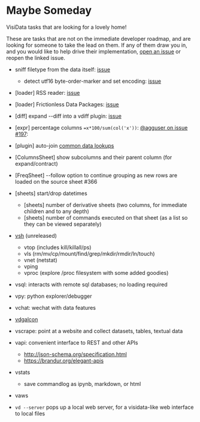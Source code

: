 # Maybe Someday

VisiData tasks that are looking for a lovely home!

These are tasks that are not on the immediate developer roadmap, and are looking for someone to take the lead on them. If any of them draw you in, and you would like to help drive their implementation, [open an issue](https://github.com/saulpw/visidata/issues/new) or reopen the linked issue.

- sniff filetype from the data itself: [issue](https://github.com/saulpw/visidata/issues/130)
    - detect utf16 byte-order-marker and set encoding: [issue](https://github.com/saulpw/visidata/issues/200)
- [loader] RSS reader: [issue](https://github.com/saulpw/visidata/issues/157)
- [loader] Frictionless Data Packages: [issue](https://github.com/saulpw/visidata/issues/237)
- [diff] expand --diff into a vdiff plugin: [issue](https://github.com/saulpw/visidata/issues/303)
- [expr] percentage columns `=x*100/sum(col('x'))`: [@agguser on issue #197](https://github.com/saulpw/visidata/issues/197#issuecomment-447923028):
- [plugin] auto-join [common data lookups](https://github.com/wireservice/lookup)

- [ColumnsSheet] show subcolumns and their parent column (for expand/contract)

- [FreqSheet] --follow option to continue grouping as new rows are loaded on the source sheet #366

- [sheets] start/drop datetimes
   - [sheets] number of derivative sheets (two columns, for immediate children and to any depth)
   - [sheets] number of commands executed on that sheet (as a list so they can be viewed separately)

- [vsh](http://github.com/saulpw/vsh) (unreleased)
   - vtop (includes kill/killall/ps)
   - vls (rm/mv/cp/mount/find/grep/mkdir/rmdir/ln/touch)
   - vnet (netstat)
   - vping
   - vproc (explore /proc filesystem with some added goodies)
- vsql: interacts with remote sql databases; no loading required
- vpy: python explorer/debugger
- vchat: wechat with data features
- [vdgalcon](http://github.com/saulpw/vdgalcon)
- vscrape: point at a website and collect datasets, tables, textual data
- vapi: convenient interface to REST and other APIs
   - http://json-schema.org/specification.html
   - https://brandur.org/elegant-apis
- vstats
   - save commandlog as ipynb, markdown, or html
- vaws
- `vd --server` pops up a local web server, for a visidata-like web interface to local files


